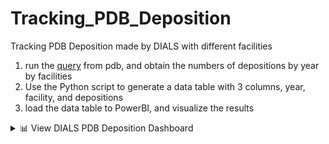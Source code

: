 # Tracking_PDB_Deposition
Tracking PDB Deposition made by DIALS with different facilities
1. run the [query](https://search.rcsb.org/query-editor.html?json=%7B%22query%22%3A%7B%22type%22%3A%22terminal%22%2C%22label%22%3A%22text%22%2C%22service%22%3A%22text%22%2C%22parameters%22%3A%7B%22attribute%22%3A%22rcsb_entry_info.software_programs_combined%22%2C%22operator%22%3A%22exact_match%22%2C%22negation%22%3Afalse%2C%22value%22%3A%22DIALS%22%7D%7D%2C%22return_type%22%3A%22entry%22%2C%22request_options%22%3A%7B%22facets%22%3A%5B%7B%22name%22%3A%22RELEASE_DATE_FACET%22%2C%22aggregation_type%22%3A%22date_histogram%22%2C%22attribute%22%3A%22rcsb_accession_info.initial_release_date%22%2C%22interval%22%3A%22year%22%2C%22min_interval_population%22%3A1%2C%22facets%22%3A%5B%7B%22name%22%3A%22synchrotron_site%22%2C%22aggregation_type%22%3A%22terms%22%2C%22attribute%22%3A%22diffrn_source.pdbx_synchrotron_site%22%2C%22min_interval_population%22%3A1%7D%5D%7D%5D%2C%22paginate%22%3A%7B%22start%22%3A0%2C%22rows%22%3A0%7D%2C%22results_content_type%22%3A%5B%22experimental%22%5D%2C%22sort%22%3A%5B%7B%22sort_by%22%3A%22score%22%2C%22direction%22%3A%22desc%22%7D%5D%2C%22scoring_strategy%22%3A%22combined%22%7D%7D) from pdb, and obtain the numbers of depositions by year by facilities
2. Use the Python script to generate a data table with 3 columns, year, facility, and depositions
3. load the data table to PowerBI, and visualize the results

<details>
<summary>📊 View DIALS PDB Deposition Dashboard</summary>

[Click here to open the interactive dashboard](https://app.powerbi.com/view?r=eyJrIjoiNzExMDFlNzAtNmQzMS00YmY1LWE3MjAtM2ZkZTY1OWYyNDI5IiwidCI6IjM5NjU3M2NiLWYzNzgtNGI2OC05YmM4LTE1NzU1YzBjNTFmMyIsImMiOjZ9)

</details>
